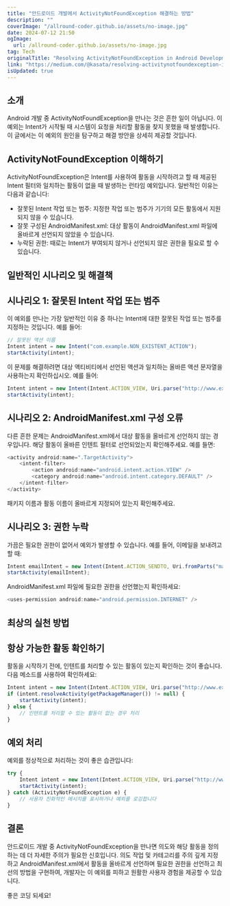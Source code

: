 ```yaml
---
title: "안드로이드 개발에서 ActivityNotFoundException 해결하는 방법"
description: ""
coverImage: "/allround-coder.github.io/assets/no-image.jpg"
date: 2024-07-12 21:50
ogImage: 
  url: /allround-coder.github.io/assets/no-image.jpg
tag: Tech
originalTitle: "Resolving ActivityNotFoundException in Android Development"
link: "https://medium.com/@kasata/resolving-activitynotfoundexception-in-android-development-a1fdc622eb9b"
isUpdated: true
---
```





## 소개

Android 개발 중 ActivityNotFoundException을 만나는 것은 흔한 일이 아닙니다. 이 예외는 Intent가 시작될 때 시스템이 요청을 처리할 활동을 찾지 못했을 때 발생합니다. 이 글에서는 이 예외의 원인을 탐구하고 해결 방안을 상세히 제공할 것입니다.

## ActivityNotFoundException 이해하기

ActivityNotFoundException은 Intent를 사용하여 활동을 시작하려고 할 때 제공된 Intent 필터와 일치하는 활동이 없을 때 발생하는 런타임 예외입니다. 일반적인 이유는 다음과 같습니다:

<div class="content-ad"></div>

- 잘못된 Intent 작업 또는 범주: 지정한 작업 또는 범주가 기기의 모든 활동에서 지원되지 않을 수 있습니다.
- 잘못 구성된 AndroidManifest.xml: 대상 활동이 AndroidManifest.xml 파일에 올바르게 선언되지 않았을 수 있습니다.
- 누락된 권한: 때로는 Intent가 부여되지 않거나 선언되지 않은 권한을 필요로 할 수 있습니다.

## 일반적인 시나리오 및 해결책

## 시나리오 1: 잘못된 Intent 작업 또는 범주

이 예외를 만나는 가장 일반적인 이유 중 하나는 Intent에 대한 잘못된 작업 또는 범주를 지정하는 것입니다. 예를 들어:

<div class="content-ad"></div>

```js
// 잘못된 액션 이름
Intent intent = new Intent("com.example.NON_EXISTENT_ACTION");
startActivity(intent);
```

이 문제를 해결하려면 대상 액티비티에서 선언된 액션과 일치하는 올바른 액션 문자열을 사용하는지 확인하십시오. 예를 들어:

```js
Intent intent = new Intent(Intent.ACTION_VIEW, Uri.parse("http://www.example.com"));
startActivity(intent);
```

## 시나리오 2: AndroidManifest.xml 구성 오류

<div class="content-ad"></div>

다른 흔한 문제는 AndroidManifest.xml에서 대상 활동을 올바르게 선언하지 않는 경우입니다. 해당 활동이 올바른 인텐트 필터로 선언되었는지 확인해주세요. 예를 들면:

```js
<activity android:name=".TargetActivity">
    <intent-filter>
        <action android:name="android.intent.action.VIEW" />
        <category android:name="android.intent.category.DEFAULT" />
    </intent-filter>
</activity>
```

패키지 이름과 활동 이름이 올바르게 지정되어 있는지 확인해주세요.

## 시나리오 3: 권한 누락

<div class="content-ad"></div>

가끔은 필요한 권한이 없어서 예외가 발생할 수 있습니다. 예를 들어, 이메일을 보내려고 할 때:

```js
Intent emailIntent = new Intent(Intent.ACTION_SENDTO, Uri.fromParts("mailto","test@example.com", null));
startActivity(emailIntent);
```

AndroidManifest.xml 파일에 필요한 권한을 선언했는지 확인하세요:

```js
<uses-permission android:name="android.permission.INTERNET" />
```

<div class="content-ad"></div>

## 최상의 실천 방법

## 항상 가능한 활동 확인하기

활동을 시작하기 전에, 인텐트를 처리할 수 있는 활동이 있는지 확인하는 것이 좋습니다. 다음 메소드를 사용하여 확인하세요: 

```js
Intent intent = new Intent(Intent.ACTION_VIEW, Uri.parse("http://www.example.com"));
if (intent.resolveActivity(getPackageManager()) != null) {
    startActivity(intent);
} else {
    // 인텐트를 처리할 수 있는 활동이 없는 경우 처리
}
```

<div class="content-ad"></div>

## 예외 처리

예외를 정상적으로 처리하는 것이 좋은 습관입니다:

```js
try {
    Intent intent = new Intent(Intent.ACTION_VIEW, Uri.parse("http://www.example.com"));
    startActivity(intent);
} catch (ActivityNotFoundException e) {
    // 사용자 친화적인 메시지를 표시하거나 예외를 로깅합니다
}
```

## 결론

<div class="content-ad"></div>

안드로이드 개발 중 ActivityNotFoundException을 만나면 의도와 해당 활동을 정의하는 데 더 자세한 주의가 필요한 신호입니다. 의도 작업 및 카테고리를 주의 깊게 지정하고 AndroidManifest.xml에서 활동을 올바르게 선언하며 필요한 권한을 선언하고 최선의 방법을 구현하여, 개발자는 이 예외를 피하고 원활한 사용자 경험을 제공할 수 있습니다.

좋은 코딩 되세요!
